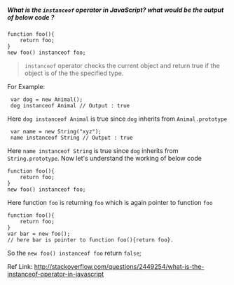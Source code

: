 ##### What is the `instanceof` operator in JavaScript? what would be the output of below code ? 

```
function foo(){ 
	return foo; 
}
new foo() instanceof foo;
```
> `instanceof` operator checks the current object and return true if the object is of the the specified type.

For Example: 

```
 var dog = new Animal();
 dog instanceof Animal // Output : true
```
Here `dog instanceof Animal` is true since `dog` inherits from `Animal.prototype`

```
 var name = new String("xyz");
 name instanceof String // Output : true
```
Here `name instanceof String` is true since `dog` inherits from `String.prototype`. Now let's understand the working of below code 

```
function foo(){ 
	return foo; 
}
new foo() instanceof foo;
```
Here function `foo` is returning `foo` which is again pointer to function `foo`

```
function foo(){ 
	return foo; 
}
var bar = new foo();
// here bar is pointer to function foo(){return foo}.
```
So the `new foo() instanceof foo` return `false`;


Ref Link: http://stackoverflow.com/questions/2449254/what-is-the-instanceof-operator-in-javascript

  
 
 







